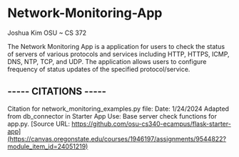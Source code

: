 # Network-Monitoring-App

Joshua Kim 
OSU ~ CS 372

The Network Monitoring App is a application for users to check the status of servers of various protocols and services including HTTP, HTTPS, ICMP, DNS, NTP, TCP, and UDP. The application allows users to configure frequency of status updates of the specified protocol/service. 

## ----- CITATIONS ----- ## 

Citation for network_monitoring_examples.py file:
Date: 1/24/2024
Adapted from db_connector in Starter App
Use: Base server check functions for app.py.
[Source URL: https://github.com/osu-cs340-ecampus/flask-starter-app](https://canvas.oregonstate.edu/courses/1946197/assignments/9544822?module_item_id=24051219)
